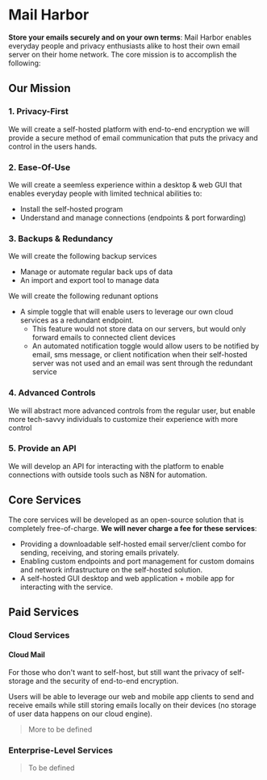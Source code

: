 # Mail Harbor

**Store your emails securely and on your own terms**: Mail Harbor enables everyday people and privacy enthusiasts alike to host their own email server on their home network. The core mission is to accomplish the following:

## Our Mission

### 1. Privacy-First

We will create a self-hosted platform with end-to-end encryption we will provide a secure method of email communication that puts the privacy and control in the users hands.

### 2. Ease-Of-Use

We will create a seemless experience within a desktop & web GUI that enables everyday people with limited technical abilities to:

- Install the self-hosted program
- Understand and manage connections (endpoints & port forwarding)

### 3. Backups & Redundancy

We will create the following backup services

- Manage or automate regular back ups of data
- An import and export tool to manage data

We will create the following redunant options

- A simple toggle that will enable users to leverage our own cloud services as a redundant endpoint.
  - This feature would not store data on our servers, but would only forward emails to connected client devices
  - An automated notification toggle would allow users to be notified by email, sms message, or client notification when their self-hosted server was not used and an email was sent through the redundant service

### 4. Advanced Controls

We will abstract more advanced controls from the regular user, but enable more tech-savvy individuals to customize their experience with more control

### 5. Provide an API

We will develop an API for interacting with the platform to enable connections with outside tools such as N8N for automation.

## Core Services

The core services will be developed as an open-source solution that is completely free-of-charge. **We will never charge a fee for these services**:

- Providing a downloadable self-hosted email server/client combo for sending, receiving, and storing emails privately.
- Enabling custom endpoints and port management for custom domains and network infrastructure on the self-hosted solution.
- A self-hosted GUI desktop and web application + mobile app for interacting with the service.

## Paid Services

### Cloud Services

#### Cloud Mail

For those who don't want to self-host, but still want the privacy of self-storage and the security of end-to-end encryption.

Users will be able to leverage our web and mobile app clients to send and receive emails while still storing emails locally on their devices (no storage of user data happens on our cloud engine).

> More to be defined

### Enterprise-Level Services

> To be defined
